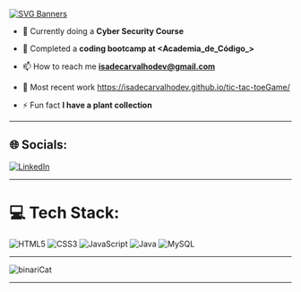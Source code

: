 
[![SVG Banners](https://svg-banners.vercel.app/api?type=glitch&text1=Welcome👋&width=800&height=400)](https://github.com/Akshay090/svg-banners)

- 🤖 Currently doing a **Cyber Security Course**

- 🔭 Completed a **coding bootcamp at <Academia_de_Código_>**

- 📫 How to reach me **isadecarvalhodev@gmail.com**

- 📄 Most recent work  https://isadecarvalhodev.github.io/tic-tac-toeGame/

- ⚡ Fun fact **I have a plant collection**


____

## 🌐 Socials:
[![LinkedIn](https://img.shields.io/badge/LinkedIn-%230077B5.svg?logo=linkedin&logoColor=white)](https://linkedin.com/in/isadecarvalhodev) 
_______

# 💻 Tech Stack:
![HTML5](https://img.shields.io/badge/html5-%23E34F26.svg?style=for-the-badge&logo=html5&logoColor=white) ![CSS3](https://img.shields.io/badge/css3-%231572B6.svg?style=for-the-badge&logo=css3&logoColor=white) ![JavaScript](https://img.shields.io/badge/javascript-%23323330.svg?style=for-the-badge&logo=javascript&logoColor=%23F7DF1E) ![Java](https://img.shields.io/badge/java-%23ED8B00.svg?style=for-the-badge&logo=java&logoColor=white) ![MySQL](https://img.shields.io/badge/mysql-%2300f.svg?style=for-the-badge&logo=mysql&logoColor=white)
______

![binariCat](https://media.discordapp.net/attachments/1180263130400571465/1197655578927976468/giphy.gif)


________________


